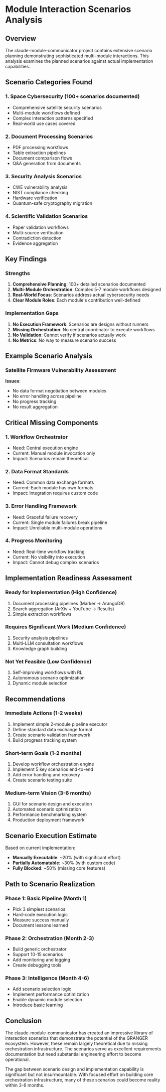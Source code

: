# Module Interaction Scenarios Analysis

## Overview

The claude-module-communicator project contains extensive scenario planning demonstrating sophisticated multi-module interactions. This analysis examines the planned scenarios against actual implementation capabilities.

## Scenario Categories Found

### 1. Space Cybersecurity (100+ scenarios documented)
- Comprehensive satellite security scenarios
- Multi-module workflows defined
- Complex interaction patterns specified
- Real-world use cases covered

### 2. Document Processing Scenarios
- PDF processing workflows
- Table extraction pipelines
- Document comparison flows
- Q&A generation from documents

### 3. Security Analysis Scenarios
- CWE vulnerability analysis
- NIST compliance checking
- Hardware verification
- Quantum-safe cryptography migration

### 4. Scientific Validation Scenarios
- Paper validation workflows
- Multi-source verification
- Contradiction detection
- Evidence aggregation

## Key Findings

### Strengths

1. **Comprehensive Planning**: 100+ detailed scenarios documented
2. **Multi-Module Orchestration**: Complex 5-7 module workflows designed
3. **Real-World Focus**: Scenarios address actual cybersecurity needs
4. **Clear Module Roles**: Each module's contribution well-defined

### Implementation Gaps

1. **No Execution Framework**: Scenarios are designs without runners
2. **Missing Orchestration**: No central coordinator to execute workflows
3. **No Validation**: Cannot verify if scenarios actually work
4. **No Metrics**: No way to measure scenario success

## Example Scenario Analysis

### Satellite Firmware Vulnerability Assessment


**Issues**:
- No data format negotiation between modules
- No error handling across pipeline
- No progress tracking
- No result aggregation

## Critical Missing Components

### 1. Workflow Orchestrator
- Need: Central execution engine
- Current: Manual module invocation only
- Impact: Scenarios remain theoretical

### 2. Data Format Standards
- Need: Common data exchange formats
- Current: Each module has own formats
- Impact: Integration requires custom code

### 3. Error Handling Framework
- Need: Graceful failure recovery
- Current: Single module failures break pipeline
- Impact: Unreliable multi-module operations

### 4. Progress Monitoring
- Need: Real-time workflow tracking
- Current: No visibility into execution
- Impact: Cannot debug complex scenarios

## Implementation Readiness Assessment

### Ready for Implementation (High Confidence)
1. Document processing pipelines (Marker → ArangoDB)
2. Search aggregation (ArXiv + YouTube → Results)
3. Simple extraction workflows

### Requires Significant Work (Medium Confidence)
1. Security analysis pipelines
2. Multi-LLM consultation workflows
3. Knowledge graph building

### Not Yet Feasible (Low Confidence)
1. Self-improving workflows with RL
2. Autonomous scenario optimization
3. Dynamic module selection

## Recommendations

### Immediate Actions (1-2 weeks)
1. Implement simple 2-module pipeline executor
2. Define standard data exchange format
3. Create scenario validation framework
4. Build progress tracking system

### Short-term Goals (1-2 months)
1. Develop workflow orchestration engine
2. Implement 5 key scenarios end-to-end
3. Add error handling and recovery
4. Create scenario testing suite

### Medium-term Vision (3-6 months)
1. GUI for scenario design and execution
2. Automated scenario optimization
3. Performance benchmarking system
4. Production deployment framework

## Scenario Execution Estimate

Based on current implementation:

- **Manually Executable**: ~20% (with significant effort)
- **Partially Automatable**: ~30% (with custom code)
- **Fully Blocked**: ~50% (missing core features)

## Path to Scenario Realization

### Phase 1: Basic Pipeline (Month 1)
- Pick 3 simplest scenarios
- Hard-code execution logic
- Measure success manually
- Document lessons learned

### Phase 2: Orchestration (Month 2-3)
- Build generic orchestrator
- Support 10-15 scenarios
- Add monitoring and logging
- Create debugging tools

### Phase 3: Intelligence (Month 4-6)
- Add scenario selection logic
- Implement performance optimization
- Enable dynamic module selection
- Introduce basic learning

## Conclusion

The claude-module-communicator has created an impressive library of interaction scenarios that demonstrate the potential of the GRANGER ecosystem. However, these remain largely theoretical due to missing orchestration infrastructure. The scenarios serve as excellent requirements documentation but need substantial engineering effort to become operational.

The gap between scenario design and implementation capability is significant but not insurmountable. With focused effort on building core orchestration infrastructure, many of these scenarios could become reality within 3-6 months.
